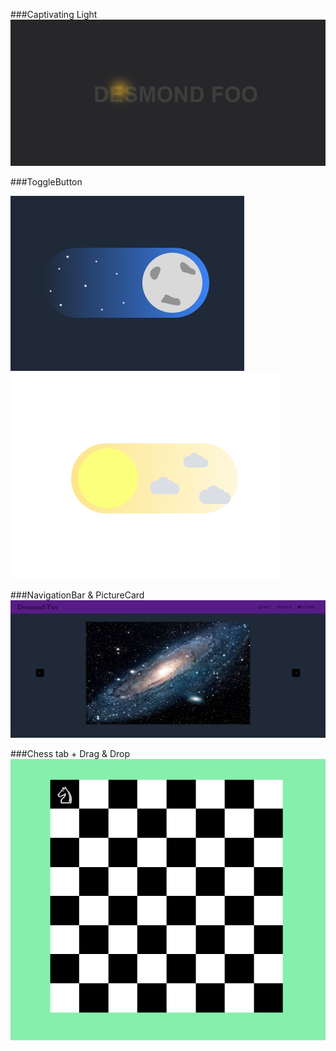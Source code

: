 ###Captivating Light
![Alt text](ImageforREADME/image.png)

###ToggleButton

![Alt text](ImageforREADME/darkmode.png)
![Alt text](ImageforREADME/lightmode.png)


###NavigationBar & PictureCard
![Alt text](ImageforREADME/Picturetab.png)

###Chess tab + Drag & Drop
![Alt text](ImageforREADME/Chess.png)
